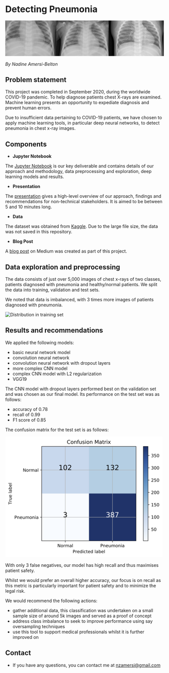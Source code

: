 # Detecting Pneumonia

<img src="/Images/xrayheader.png" alt="Chest x-ray images" >

*By Nadine Amersi-Belton*

## Problem statement

This project was completed in September 2020, during the worldwide COVID-19 pandemic. To help diagnose patients chest X-rays are examined. Machine learning presents an opportunity to expediate diagnosis and prevent human errors.

Due to insufficient data pertaining to COVID-19 patients, we have chosen to apply machine learning tools, in particular deep neural networks, to detect pneumonia in chest x-ray images.

## Components

* **Jupyter Notebook**

The [Jupyter Notebook](https://nbviewer.jupyter.org/github/nadinezab/detecting-pneumonia/blob/master/pneumonia-detection.ipynb) is our key deliverable and contains details of our approach and methodology, data preprocessing and exploration, deep learning models and results.

* **Presentation**

The [presentation](https://github.com/nadinezab/detecting-pneumonia/blob/master/presentation.pdf) gives a high-level overview of our approach, findings and recommendations for non-technical stakeholders. It is aimed to be between 5 and 10 minutes long.

* **Data**

The dataset was obtained from [Kaggle](https://www.kaggle.com/paultimothymooney/chest-xray-pneumonia). Due to the large file size, the data was not saved in this repository.


* **Blog Post**

A [blog post](https://medium.com/@nadinezab/the-importance-of-domain-knowledge-40d57ae0a91b?sk=f497c9c330990f784de5509ad1cc8460) on Medium was created as part of this project.

## Data exploration and preprocessing

The data consists of just over 5,000 images of chest x-rays of two classes, patients diagnosed with pneumonia and healthy/normal patients. We split the data into training, validation and test sets.

We noted that data is imbalanced, with 3 times more images of patients diagnosed with pneumonia.

<img src="/Images/distribution.png" alt="Distribution in training set" width = "500" >


## Results and recommendations

We applied the following models:
* basic neural network model
* convolution neural network
* convolution neural network with dropout layers
* more complex CNN model
* complex CNN model with L2 regularization
* VGG19 

The CNN model with dropout layers performed best on the validation set and was chosen as our final model. Its performance on the test set was as follows:
* accuracy of 0.78
* recall of 0.99
* F1 score of 0.85

The confusion matrix for the test set is as follows:

<img src="/Images/confmatrix.png" alt="Confusion matrix" width = "500">

With only 3 false negatives, our model has high recall and thus maximises patient safety.

Whilst we would prefer an overall higher accuracy, our focus is on recall as this metric is particularly important for patient safety and to minimize the legal risk.

We would recommend the following actions:
* gather additional data, this classification was undertaken on a small sample size of around 5k images and served as a proof of concept
* address class imbalance to seek to improve performance using say oversampling techniques
* use this tool to support medical professionals whilst it is further improved on

## Contact

* If you have any questions, you can contact me at nzamersi@gmail.com